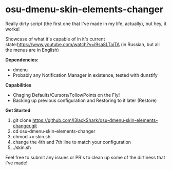 # osu-dmenu-skin-elements-changer
Really dirty script (the first one that I've made in my life, actually), but hey, it works! 


Showcase of what it's capable of in it's current state:https://www.youtube.com/watch?v=i9sa8LTaiTA (in Russian, but all the menus are in English)

**Dependencies:**
- dmenu
- Probably any Notification Manager in existence, tested with dunstify

**Capabilities**
- Chaging Defaults/Cursors/FollowPoints on the Fly!
- Backing up previous configuration and Restoring to it later (Restore)

**Get Started** 
1. git clone https://github.com/l3lackShark/osu-dmenu-skin-elements-changer.git
2. cd osu-dmenu-skin-elements-changer
3. chmod +x skin.sh
4. change the 4th and 7th line to match your configuration
4. ./skin.sh

Feel free to submit any issues or PR's to clean up some of the dirtiness that I've made!
